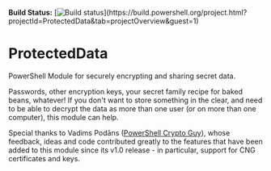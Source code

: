 ﻿__Build Status:__ [![Build status](https://build.powershell.org/guestAuth/app/rest/builds/buildType:(id:ProtectedData_PublishStatusToGitHub)/statusIcon)](https://build.powershell.org/project.html?projectId=ProtectedData&tab=projectOverview&guest=1)

ProtectedData
=============

PowerShell Module for securely encrypting and sharing secret data.

Passwords, other encryption keys, your secret family recipe for baked beans, whatever!  If you don't want to store something in the clear, and need to be able to decrypt the data as more than one user (or on more than one computer), this module can help.

Special thanks to Vadims Podāns ([PowerShell Crypto Guy](http://en-us.sysadmins.lv/default.aspx)), whose feedback, ideas and code contributed greatly to the features that have been added to this module since its v1.0 release - in particular, support for CNG certificates and keys.

